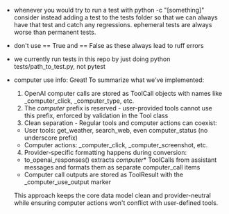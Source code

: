 - whenever you would try to run a test with python -c "[something]" consider instead adding a test to the tests folder so that we can always have that test and catch any regressions. ephemeral tests are always worse than permanent tests.
- don't use == True and == False as these always lead to ruff errors
- we currently run tests in this repo by just doing python tests/path_to_test.py, not pytest
- computer use info:
Great! To summarize what we've implemented:

  1. OpenAI computer calls are stored as ToolCall objects with
  names like _computer_click, _computer_type, etc.
  2. The _computer_ prefix is reserved - user-provided
  tools cannot use this prefix, enforced by validation in
   the Tool class
  3. Clean separation - Regular tools and computer
  actions can coexist:
    - User tools: get_weather, search_web, even
  computer_status (no underscore prefix)
    - Computer actions: _computer_click,
  _computer_screenshot, etc.
  4. Provider-specific formatting happens during
  conversion:
    - to_openai_responses() extracts _computer_*
  ToolCalls from assistant messages and formats them as
  separate computer_call items
    - Computer call outputs are stored as ToolResult with
   the _computer_use_output marker

  This approach keeps the core data model clean and
  provider-neutral while ensuring computer actions won't
  conflict with user-defined tools.
